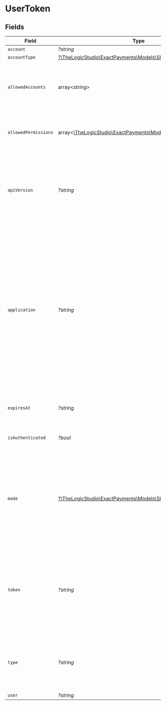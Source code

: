 # UserToken


## Fields

| Field                                                                                                                                                                                                                                                                                                                                                                    | Type                                                                                                                                                                                                                                                                                                                                                                     | Required                                                                                                                                                                                                                                                                                                                                                                 | Description                                                                                                                                                                                                                                                                                                                                                              | Example                                                                                                                                                                                                                                                                                                                                                                  |
| ------------------------------------------------------------------------------------------------------------------------------------------------------------------------------------------------------------------------------------------------------------------------------------------------------------------------------------------------------------------------ | ------------------------------------------------------------------------------------------------------------------------------------------------------------------------------------------------------------------------------------------------------------------------------------------------------------------------------------------------------------------------ | ------------------------------------------------------------------------------------------------------------------------------------------------------------------------------------------------------------------------------------------------------------------------------------------------------------------------------------------------------------------------ | ------------------------------------------------------------------------------------------------------------------------------------------------------------------------------------------------------------------------------------------------------------------------------------------------------------------------------------------------------------------------ | ------------------------------------------------------------------------------------------------------------------------------------------------------------------------------------------------------------------------------------------------------------------------------------------------------------------------------------------------------------------------ |
| `account`                                                                                                                                                                                                                                                                                                                                                                | *?string*                                                                                                                                                                                                                                                                                                                                                                | :heavy_minus_sign:                                                                                                                                                                                                                                                                                                                                                       | N/A                                                                                                                                                                                                                                                                                                                                                                      | 64b04d6d198ce11d0d64ca2a                                                                                                                                                                                                                                                                                                                                                 |
| `accountType`                                                                                                                                                                                                                                                                                                                                                            | [?\TheLogicStudio\ExactPayments\Models\Shared\AccountType](../../models/shared/AccountType.md)                                                                                                                                                                                                                                                                           | :heavy_minus_sign:                                                                                                                                                                                                                                                                                                                                                       | N/A                                                                                                                                                                                                                                                                                                                                                                      | account                                                                                                                                                                                                                                                                                                                                                                  |
| `allowedAccounts`                                                                                                                                                                                                                                                                                                                                                        | array<*string*>                                                                                                                                                                                                                                                                                                                                                          | :heavy_minus_sign:                                                                                                                                                                                                                                                                                                                                                       | List of Organization and Account identifiers that the created User Token has access to.                                                                                                                                                                                                                                                                                  | 64b04d6d198ce11d0d64ca2a                                                                                                                                                                                                                                                                                                                                                 |
| `allowedPermissions`                                                                                                                                                                                                                                                                                                                                                     | array<[\TheLogicStudio\ExactPayments\Models\Shared\Permissions](../../models/shared/Permissions.md)>                                                                                                                                                                                                                                                                     | :heavy_minus_sign:                                                                                                                                                                                                                                                                                                                                                       | Operations that can be performed with the created User Token.                                                                                                                                                                                                                                                                                                            | charges.create                                                                                                                                                                                                                                                                                                                                                           |
| `apiVersion`                                                                                                                                                                                                                                                                                                                                                             | *?string*                                                                                                                                                                                                                                                                                                                                                                | :heavy_minus_sign:                                                                                                                                                                                                                                                                                                                                                       | Current API version to use in other API calls. It follows Semantic Versioning standard. Currently the versioning isn't supported.                                                                                                                                                                                                                                        | 1.0.0                                                                                                                                                                                                                                                                                                                                                                    |
| `application`                                                                                                                                                                                                                                                                                                                                                            | *?string*                                                                                                                                                                                                                                                                                                                                                                | :heavy_minus_sign:                                                                                                                                                                                                                                                                                                                                                       | Application ID calling the API. Specify your assigned Application ID, otherwise, use the default value or leave it empty if you aren't assigned any Application ID. It can be specified in the header or in the body. If you're building your own application, refer to our [guide](https://developer.exactpay.com/docs/authentication) on how to get an Application ID. | admin-pwa                                                                                                                                                                                                                                                                                                                                                                |
| `expiresAt`                                                                                                                                                                                                                                                                                                                                                              | *?string*                                                                                                                                                                                                                                                                                                                                                                | :heavy_minus_sign:                                                                                                                                                                                                                                                                                                                                                       | The time when the created User Token expires.                                                                                                                                                                                                                                                                                                                            | 2023-07-13T20:37:37.088Z                                                                                                                                                                                                                                                                                                                                                 |
| `isAuthenticated`                                                                                                                                                                                                                                                                                                                                                        | *?bool*                                                                                                                                                                                                                                                                                                                                                                  | :heavy_minus_sign:                                                                                                                                                                                                                                                                                                                                                       | Flag to determine if the user is authenticated.                                                                                                                                                                                                                                                                                                                          | true                                                                                                                                                                                                                                                                                                                                                                     |
| `mode`                                                                                                                                                                                                                                                                                                                                                                   | [?\TheLogicStudio\ExactPayments\Models\Shared\AccountMode](../../models/shared/AccountMode.md)                                                                                                                                                                                                                                                                           | :heavy_minus_sign:                                                                                                                                                                                                                                                                                                                                                       | Use the `live` value to perform actual transactions. Use the `test` value to perform mocked transactions. The `live` value is available only for live accounts.                                                                                                                                                                                                          | live                                                                                                                                                                                                                                                                                                                                                                     |
| `token`                                                                                                                                                                                                                                                                                                                                                                  | *?string*                                                                                                                                                                                                                                                                                                                                                                | :heavy_minus_sign:                                                                                                                                                                                                                                                                                                                                                       | User identity to allow the user to access other API endpoints. Place this token in the `Authorization` header when you call other endpoints. It's valid for 2 hours.                                                                                                                                                                                                     | 4b757cf8f34660db39e26b147bd2c830e2439e86c068eb6e2bbf488c619ce75ed6b92b78b4edf02d                                                                                                                                                                                                                                                                                         |
| `type`                                                                                                                                                                                                                                                                                                                                                                   | *?string*                                                                                                                                                                                                                                                                                                                                                                | :heavy_minus_sign:                                                                                                                                                                                                                                                                                                                                                       | Determines the type of the token. This endpoint only creates User Tokens. For more details, check our [guide](https://developer.exactpay.com/docs/Authentication).                                                                                                                                                                                                       | user                                                                                                                                                                                                                                                                                                                                                                     |
| `user`                                                                                                                                                                                                                                                                                                                                                                   | *?string*                                                                                                                                                                                                                                                                                                                                                                | :heavy_minus_sign:                                                                                                                                                                                                                                                                                                                                                       | N/A                                                                                                                                                                                                                                                                                                                                                                      | 64b04d6d198ce11d0d64ca2a                                                                                                                                                                                                                                                                                                                                                 |